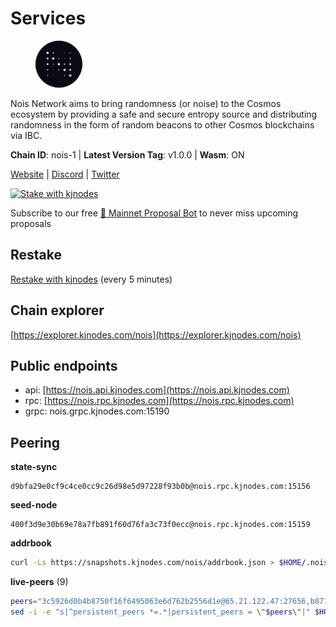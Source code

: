 # Services

<figure><img src="https://raw.githubusercontent.com/kj89/cosmos-images/main/logos/nois.png" alt=""><figcaption></figcaption></figure>

Nois Network aims to bring randomness (or noise)  to the Cosmos ecosystem by providing a safe and  secure entropy source and distributing randomness  in the form of random beacons to other Cosmos blockchains via IBC.

**Chain ID**: nois-1 | **Latest Version Tag**: v1.0.0 | **Wasm**: ON

[Website](https://nois.network) | [Discord](https://discord.gg/dHdpwtEb6F) | [Twitter](https://twitter.com/NoisRNG)

[![Stake with kjnodes](https://i.ibb.co/cr44Q8j/button-stake-with-kjnodes.png)](https://restake.app/nois/noisvaloper1fe7ju873fkknmfrmytaft93y5rlf0xcrqtp39k)

Subscribe to our free [🤖 Mainnet Proposal Bot](https://t.me/kjnodes_proposal_bot) to never miss upcoming proposals

## Restake

[Restake with kjnodes](https://restake.app/nois/noisvaloper1fe7ju873fkknmfrmytaft93y5rlf0xcrqtp39k) (every 5 minutes)
## Chain explorer
[https://explorer.kjnodes.com/nois](https://explorer.kjnodes.com/nois)

## Public endpoints

* api: [https://nois.api.kjnodes.com](https://nois.api.kjnodes.com)
* rpc: [https://nois.rpc.kjnodes.com](https://nois.rpc.kjnodes.com)
* grpc: nois.grpc.kjnodes.com:15190

## Peering

**state-sync**

```text
d9bfa29e0cf9c4ce0cc9c26d98e5d97228f93b0b@nois.rpc.kjnodes.com:15156
```

**seed-node**

```text
400f3d9e30b69e78a7fb891f60d76fa3c73f0ecc@nois.rpc.kjnodes.com:15159
```

**addrbook**
```bash
curl -Ls https://snapshots.kjnodes.com/nois/addrbook.json > $HOME/.noisd/config/addrbook.json
```

**live-peers** (9)
```bash
peers="3c5926d0b4b8750f16f6495063e6d762b2556d1e@65.21.122.47:27656,b8711d88e017e33753a59abd9e202744ddf3f9a5@148.251.8.186:33656,8f36fd1d1b8718e54053b64717ddbbbe2a4e6d3d@154.53.44.239:26656,ebc272824924ea1a27ea3183dd0b9ba713494f83@195.3.220.136:27286,171b9d4700909ec297641aa8a69d45b4149f0d1d@141.94.193.28:55726,017ba5ab50dc434356740630d5d64d20063e8d32@54.39.128.229:26636,763f4cd38f0685616b6657d9a34c1cdbf01ca90c@212.23.222.109:26456,6ef1914f30ac7becdf2c718b65c61cd618b7021a@57.128.144.242:26656,eeb51b9e6c7d6de977e3c6419f3bba78263b4b7e@192.99.32.49:26656"
sed -i -e "s|^persistent_peers *=.*|persistent_peers = \"$peers\"|" $HOME/.noisd/config/config.toml
```
